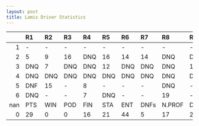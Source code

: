 ```yaml
---
layout: post 
title: Lamis Driver Statistics
--- 
```


|     | R1   | R2   | R3   | R4   | R5   | R6   | R7   | R8     | R9   | R10   | R11   | R12   | Points   | Pos   |
|----:|:-----|:-----|:-----|:-----|:-----|:-----|:-----|:-------|:-----|:------|:------|:------|:---------|:------|
|   1 | -    | -    | -    | -    | -    | -    | -    | -      | -    | -     | -     | -     | 70.0     | 6.0   |
|   2 | 5    | 9    | 16   | DNQ  | 16   | 14   | 14   | DNQ    | DNQ  | 17    | DNF   | DNF   | 105.0    | 3.0   |
|   3 | DNQ  | 7    | DNQ  | DNQ  | 12   | DNQ  | DNQ  | DNQ    | 12   | DNF   | 14    | 13    | 129.0    | 3.0   |
|   4 | DNQ  | DNQ  | DNQ  | DNQ  | DNQ  | DNQ  | DNQ  | DNQ    | DNQ  | DNQ   | DNQ   | -     | 131.0    | 2.0   |
|   5 | DNF  | 15   | -    | 8    | -    | -    | -    | DNQ    | -    | DNF   | -     | -     | 60.0     | 8.0   |
|   6 | DNQ  | -    | -    | 7    | DNQ  | -    | -    | 19     | -    | nan   | nan   | nan   | 103.0    | 1.0   |
| nan | PTS  | WIN  | POD  | FIN  | STA  | ENT  | DNFs | N.PROF | DNQ  | %FIN  | PPR   | BST   | CHA      | RNK   |
|   0 | 29   | 0    | 0    | 16   | 21   | 44   | 5    | 17     | 23   | 76.19 | 0.66  | 5     | 0.0      | 38.0  |